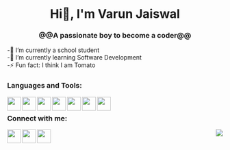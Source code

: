 <h1 align="center">Hi👋, I'm Varun Jaiswal</h1>

<h3  align="center">@@A passionate boy to become a coder@@</h3>
<p align="left">-🔭 I’m currently a school student<br>
                 -🌱 I’m currently learning Software Development<br>
                 -⚡ Fun fact: I think I am Tomato</p>


### Languages and Tools:

<img align="left" height="32" width="32" src="https://img.icons8.com/color/48/000000/visual-studio-code-2019.png"/>
<img align="left" height="32" width="32" src="https://img.icons8.com/color/48/000000/html-5--v1.png"/>
<img align="left" height="32" width="32" src="https://img.icons8.com/color/48/000000/css3.png"/>
<img align="left" height="32" width="32" src="https://img.icons8.com/color/48/000000/javascript.png"/>
<img align="left" height="32" width="32" src="https://img.icons8.com/color/48/000000/bootstrap.png"/>
<img align="left" height="32" width="32" src="https://img.icons8.com/color/48/000000/blender-3d.png"/>
<img align="left" height="32" width="32" src="https://img.icons8.com/color/48/000000/adobe-photoshop.png"/>
<br>

### Connect with me:
[<img align="left" height="32" width="32" src="https://img.icons8.com/color/48/000000/youtube-play.png"/>][youtube]
[<img align="left" height="32" width="32" src="https://img.icons8.com/fluency/48/000000/instagram-new.png"/>][instagram]
[<img align="left" height="32" width="32" src="https://img.icons8.com/color/50/000000/codepen.png" />][codepen]

<img align="right" src="https://github-readme-stats.vercel.app/api?username=Varun21Jaiswal&&show_icons=true&title_color=#0000ff&icon_color=bb2acf&text_color=daf7dc&bg_color=#ffffff"/>


[youtube]: https://www.youtube.com/channel/UCsu4r-FvJkhpQmlJeet_k1w
[instagram]: https://www.instagram.com/varun_jai_21/
[codepen]: https://codepen.io/VarunJCoder
